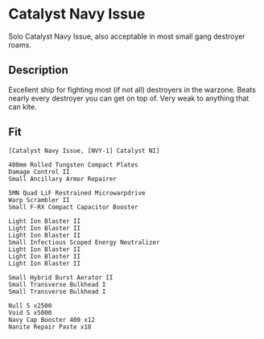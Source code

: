 # Catalyst Navy Issue

Solo Catalyst Navy Issue, also acceptable in most small gang destroyer roams. 


## Description

Excellent ship for fighting most (if not all) destroyers in the warzone. Beats nearly every destroyer you can get on top of. Very weak to anything that can kite.


## Fit

```
[Catalyst Navy Issue, [NVY-1] Catalyst NI]

400mm Rolled Tungsten Compact Plates
Damage Control II
Small Ancillary Armor Repairer

5MN Quad LiF Restrained Microwarpdrive
Warp Scrambler II
Small F-RX Compact Capacitor Booster

Light Ion Blaster II
Light Ion Blaster II
Light Ion Blaster II
Small Infectious Scoped Energy Neutralizer
Light Ion Blaster II
Light Ion Blaster II
Light Ion Blaster II

Small Hybrid Burst Aerator II
Small Transverse Bulkhead I
Small Transverse Bulkhead I

Null S x2500
Void S x5000
Navy Cap Booster 400 x12
Nanite Repair Paste x18
```